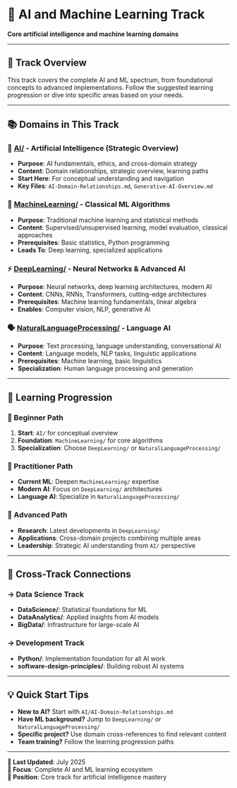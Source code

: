 # 🤖 AI and Machine Learning Track

**Core artificial intelligence and machine learning domains**

---

## 🎯 Track Overview

This track covers the complete AI and ML spectrum, from foundational concepts to advanced implementations. Follow the suggested learning progression or dive into specific areas based on your needs.

---

## 📚 Domains in This Track

### **🤖 [AI/](AI/)** - Artificial Intelligence (Strategic Overview)

- **Purpose**: AI fundamentals, ethics, and cross-domain strategy
- **Content**: Domain relationships, strategic overview, learning paths
- **Start Here**: For conceptual understanding and navigation
- **Key Files**: `AI-Domain-Relationships.md`, `Generative-AI-Overview.md`

### **🧠 [MachineLearning/](MachineLearning/)** - Classical ML Algorithms

- **Purpose**: Traditional machine learning and statistical methods
- **Content**: Supervised/unsupervised learning, model evaluation, classical approaches
- **Prerequisites**: Basic statistics, Python programming
- **Leads To**: Deep learning, specialized applications

### **⚡ [DeepLearning/](DeepLearning/)** - Neural Networks & Advanced AI

- **Purpose**: Neural networks, deep learning architectures, modern AI
- **Content**: CNNs, RNNs, Transformers, cutting-edge architectures
- **Prerequisites**: Machine learning fundamentals, linear algebra
- **Enables**: Computer vision, NLP, generative AI

### **🗣️ [NaturalLanguageProcessing/](NaturalLanguageProcessing/)** - Language AI

- **Purpose**: Text processing, language understanding, conversational AI
- **Content**: Language models, NLP tasks, linguistic applications
- **Prerequisites**: Machine learning, basic linguistics
- **Specialization**: Human language processing and generation

---

## 🚀 Learning Progression

### **🔰 Beginner Path**

1. **Start**: `AI/` for conceptual overview
2. **Foundation**: `MachineLearning/` for core algorithms
3. **Specialization**: Choose `DeepLearning/` or `NaturalLanguageProcessing/`

### **🎯 Practitioner Path**

- **Current ML**: Deepen `MachineLearning/` expertise
- **Modern AI**: Focus on `DeepLearning/` architectures
- **Language AI**: Specialize in `NaturalLanguageProcessing/`

### **🧠 Advanced Path**

- **Research**: Latest developments in `DeepLearning/`
- **Applications**: Cross-domain projects combining multiple areas
- **Leadership**: Strategic AI understanding from `AI/` perspective

---

## 🔗 Cross-Track Connections

### **→ Data Science Track**

- **DataScience/**: Statistical foundations for ML
- **DataAnalytics/**: Applied insights from AI models
- **BigData/**: Infrastructure for large-scale AI

### **→ Development Track**

- **Python/**: Implementation foundation for all AI work
- **software-design-principles/**: Building robust AI systems

---

## 💡 Quick Start Tips

- **New to AI?** Start with `AI/AI-Domain-Relationships.md`
- **Have ML background?** Jump to `DeepLearning/` or `NaturalLanguageProcessing/`
- **Specific project?** Use domain cross-references to find relevant content
- **Team training?** Follow the learning progression paths

---

**📅 Last Updated**: July 2025  
**🎯 Focus**: Complete AI and ML learning ecosystem  
**📍 Position**: Core track for artificial intelligence mastery
